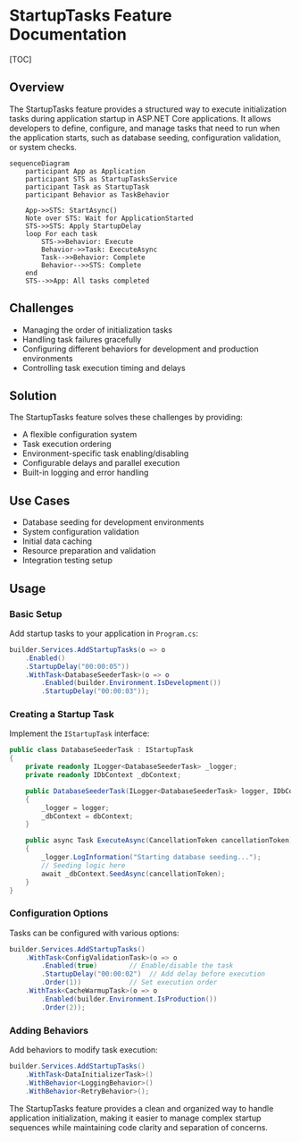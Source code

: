 # StartupTasks Feature Documentation

[TOC]

## Overview
The StartupTasks feature provides a structured way to execute initialization tasks during application startup in ASP.NET Core applications. It allows developers to define, configure, and manage tasks that need to run when the application starts, such as database seeding, configuration validation, or system checks.

```mermaid
sequenceDiagram
    participant App as Application
    participant STS as StartupTasksService
    participant Task as StartupTask
    participant Behavior as TaskBehavior

    App->>STS: StartAsync()
    Note over STS: Wait for ApplicationStarted
    STS->>STS: Apply StartupDelay
    loop For each task
        STS->>Behavior: Execute
        Behavior->>Task: ExecuteAsync
        Task-->>Behavior: Complete
        Behavior-->>STS: Complete
    end
    STS-->>App: All tasks completed
```

## Challenges
- Managing the order of initialization tasks
- Handling task failures gracefully
- Configuring different behaviors for development and production environments
- Controlling task execution timing and delays

## Solution
The StartupTasks feature solves these challenges by providing:
- A flexible configuration system
- Task execution ordering
- Environment-specific task enabling/disabling
- Configurable delays and parallel execution
- Built-in logging and error handling

## Use Cases
- Database seeding for development environments
- System configuration validation
- Initial data caching
- Resource preparation and validation
- Integration testing setup

## Usage

### Basic Setup
Add startup tasks to your application in `Program.cs`:

```csharp
builder.Services.AddStartupTasks(o => o
    .Enabled()
    .StartupDelay("00:00:05"))
    .WithTask<DatabaseSeederTask>(o => o
        .Enabled(builder.Environment.IsDevelopment())
        .StartupDelay("00:00:03"));
```

### Creating a Startup Task
Implement the `IStartupTask` interface:

```csharp
public class DatabaseSeederTask : IStartupTask
{
    private readonly ILogger<DatabaseSeederTask> _logger;
    private readonly IDbContext _dbContext;

    public DatabaseSeederTask(ILogger<DatabaseSeederTask> logger, IDbContext dbContext)
    {
        _logger = logger;
        _dbContext = dbContext;
    }

    public async Task ExecuteAsync(CancellationToken cancellationToken)
    {
        _logger.LogInformation("Starting database seeding...");
        // Seeding logic here
        await _dbContext.SeedAsync(cancellationToken);
    }
}
```

### Configuration Options
Tasks can be configured with various options:

```csharp
builder.Services.AddStartupTasks()
    .WithTask<ConfigValidationTask>(o => o
        .Enabled(true)        // Enable/disable the task
        .StartupDelay("00:00:02")  // Add delay before execution
        .Order(1))            // Set execution order
    .WithTask<CacheWarmupTask>(o => o
        .Enabled(builder.Environment.IsProduction())
        .Order(2));
```

### Adding Behaviors
Add behaviors to modify task execution:

```csharp
builder.Services.AddStartupTasks()
    .WithTask<DataInitializerTask>()
    .WithBehavior<LoggingBehavior>()
    .WithBehavior<RetryBehavior>();
```

The StartupTasks feature provides a clean and organized way to handle application initialization, making it easier to manage complex startup sequences while maintaining code clarity and separation of concerns.